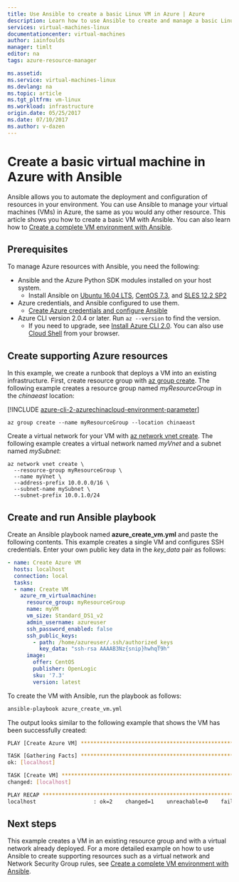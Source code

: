 ```yaml
---
title: Use Ansible to create a basic Linux VM in Azure | Azure
description: Learn how to use Ansible to create and manage a basic Linux virtual machine in Azure
services: virtual-machines-linux
documentationcenter: virtual-machines
author: iainfoulds
manager: timlt
editor: na
tags: azure-resource-manager

ms.assetid: 
ms.service: virtual-machines-linux
ms.devlang: na
ms.topic: article
ms.tgt_pltfrm: vm-linux
ms.workload: infrastructure
origin.date: 05/25/2017
ms.date: 07/10/2017
ms.author: v-dazen
---
```


# Create a basic virtual machine in Azure with Ansible
Ansible allows you to automate the deployment and configuration of resources in your environment. You can use Ansible to manage your virtual machines (VMs) in Azure, the same as you would any other resource. This article shows you how to create a basic VM with Ansible. You can also learn how to [Create a complete VM environment with Ansible](ansible-create-complete-vm.md).

## Prerequisites
To manage Azure resources with Ansible, you need the following:

- Ansible and the Azure Python SDK modules installed on your host system.
    - Install Ansible on [Ubuntu 16.04 LTS](ansible-install-configure.md#ubuntu-1604-lts), [CentOS 7.3](ansible-install-configure.md#centos-73), and [SLES 12.2 SP2](ansible-install-configure.md#sles-122-sp2)
- Azure credentials, and Ansible configured to use them.
    - [Create Azure credentials and configure Ansible](ansible-install-configure.md#create-azure-credentials)
- Azure CLI version 2.0.4 or later. Run `az --version` to find the version. 
    - If you need to upgrade, see [Install Azure CLI 2.0]( /cli/azure/install-azure-cli). You can also use [Cloud Shell](/cloud-shell/quickstart) from your browser.

## Create supporting Azure resources
In this example, we create a runbook that deploys a VM into an existing infrastructure. First, create resource group with [az group create](https://docs.microsoft.com/cli/azure/vm#create). The following example creates a resource group named *myResourceGroup* in the *chinaeast* location:

[!INCLUDE [azure-cli-2-azurechinacloud-environment-parameter](../../../includes/azure-cli-2-azurechinacloud-environment-parameter.md)]

```azurecli
az group create --name myResourceGroup --location chinaeast
```

Create a virtual network for your VM with [az network vnet create](https://docs.microsoft.com/cli/azure/network/vnet#create). The following example creates a virtual network named *myVnet* and a subnet named *mySubnet*:

```azurecli
az network vnet create \
  --resource-group myResourceGroup \
  --name myVnet \
  --address-prefix 10.0.0.0/16 \
  --subnet-name mySubnet \
  --subnet-prefix 10.0.1.0/24
```

## Create and run Ansible playbook
Create an Ansible playbook named **azure_create_vm.yml** and paste the following contents. This example creates a single VM and configures SSH credentials. Enter your own public key data in the *key_data* pair as follows:

```yaml
- name: Create Azure VM
  hosts: localhost
  connection: local
  tasks:
  - name: Create VM
    azure_rm_virtualmachine:
      resource_group: myResourceGroup
      name: myVM
      vm_size: Standard_DS1_v2
      admin_username: azureuser
      ssh_password_enabled: false
      ssh_public_keys: 
        - path: /home/azureuser/.ssh/authorized_keys
          key_data: "ssh-rsa AAAAB3Nz{snip}hwhqT9h"
      image:
        offer: CentOS
        publisher: OpenLogic
        sku: '7.3'
        version: latest
```

To create the VM with Ansible, run the playbook as follows:

```bash
ansible-playbook azure_create_vm.yml
```

The output looks similar to the following example that shows the VM has been successfully created:

```bash
PLAY [Create Azure VM] ****************************************************

TASK [Gathering Facts] ****************************************************
ok: [localhost]

TASK [Create VM] **********************************************************
changed: [localhost]

PLAY RECAP ****************************************************************
localhost                  : ok=2    changed=1    unreachable=0    failed=0
```

## Next steps
This example creates a VM in an existing resource group and with a virtual network already deployed. For a more detailed example on how to use Ansible to create supporting resources such as a virtual network and Network Security Group rules, see [Create a complete VM environment with Ansible](ansible-create-complete-vm.md).